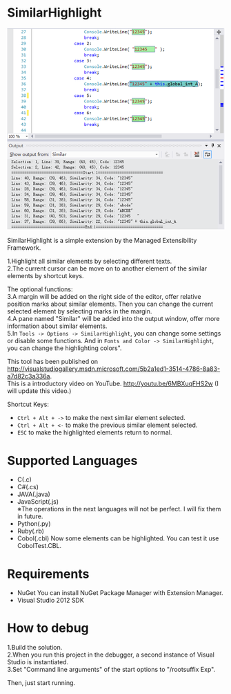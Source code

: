 ﻿﻿SimilarHighlight
================

![alt tag](Sample.png?raw=true)

SimilarHighlight is a simple extension by the Managed Extensibility Framework.  

1.Highlight all similar elements by selecting different texts.  
2.The current cursor can be move on to another element of the similar elements by shortcut keys.  

The optional functions:  
3.A margin will be added on the right side of the editor, offer relative position marks about similar elements.
Then you can change the current selected element by selecting marks in the margin.  
4.A pane named "Similar" will be added into the output window, offer more information about similar elements.  
5.In `Tools -> Options -> SimilarHighlight`, you can change some settings or disable some functions.
And in `Fonts and Color -> SimilarHighlight`, you can change the highlighting colors".

This tool has been published on http://visualstudiogallery.msdn.microsoft.com/5b2a1ed1-3514-4786-8a83-a7d82c3a336a.  
This is a introductory video on YouTube. http://youtu.be/6MBXuqFHS2w  (I will update this video.)  

Shortcut Keys:
* `Ctrl + Alt + ->` to make the next similar element selected.  
* `Ctrl + Alt + <-` to make the previous similar element selected.  
* `ESC` to make the highlighted elements return to normal.  

# Supported Languages  

* C(.c)  
* C#(.cs)  
* JAVA(.java)  
* JavaScript(.js)  
※The operations in the next languages will not be perfect. I will fix them in future.
* Python(.py)  
* Ruby(.rb)  
* Cobol(.cbl) Now some elements can be highlighted. You can test it use CobolTest.CBL.  

# Requirements  

* NuGet You can install NuGet Package Manager with Extension Manager.
* Visual Studio 2012 SDK  

# How to debug

1.Build the solution.  
2.When you run this project in the debugger, a second instance of Visual Studio is instantiated.  
3.Set "Command line arguments" of the start options to "/rootsuffix Exp".  

Then, just start running.  
